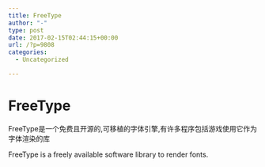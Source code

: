 ```yaml
---
title: FreeType
author: "-"
type: post
date: 2017-02-15T02:44:15+00:00
url: /?p=9808
categories:
  - Uncategorized

---
```

# FreeType
FreeType是一个免费且开源的,可移植的字体引擎,有许多程序包括游戏使用它作为字体渲染的库

FreeType is a freely available software library to render fonts.